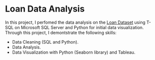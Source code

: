 # Loan Data Analysis

In this project, I perfomed the data analysis on the [Loan Dataset](https://www.kaggle.com/itssuru/loan-data) using T-SQL on Microsoft SQL Server and Python for initial data visualization. Through this project, I demontstrate the following skills:

 * Data Cleaning (SQL and Python).
 * Data Analysis.
 * Data Visualization with Python (Seaborn library) and Tableau. 
 
